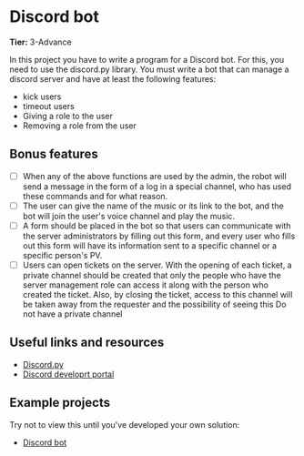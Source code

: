 # Discord bot

**Tier:** 3-Advance

In this project you have to write a program for a Discord bot. For this, you need to use the discord.py library. You must write a bot that can manage a discord server and have at least the following features:
- kick users
- timeout users
- Giving a role to the user
- Removing a role from the user

## Bonus features

-   [ ] When any of the above functions are used by the admin, the robot will send a message in the form of a log in a special channel, who has used these commands and for what reason.
-   [ ] The user can give the name of the music or its link to the bot, and the bot will join the user's voice channel and play the music.
-   [ ] A form should be placed in the bot so that users can communicate with the server administrators by filling out this form, and every user who fills out this form will have its information sent to a specific channel or a specific person's PV.
-   [ ] Users can open tickets on the server. With the opening of each ticket, a private channel should be created that only the people who have the server management role can access it along with the person who created the ticket. Also, by closing the ticket, access to this channel will be taken away from the requester and the possibility of seeing this Do not have a private channel

## Useful links and resources

-   [Discord.py](https://discordpy.readthedocs.io/)
-   [Discord developrt portal](https://discord.com/developers/docs/intro)

## Example projects

Try not to view this until you've developed your own solution:

-   [Discord bot](https://github.com/shahriaarrr/discordbot)